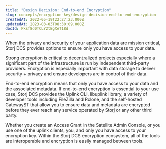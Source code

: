 ```yaml
---
title: "Design Decision: End-to-end Encryption"
slug: concepts/encryption-key/design-decision-end-to-end-encryption
createdAt: 2022-05-19T22:27:23.000Z
updatedAt: 2023-03-03T08:30:09.000Z
docId: Pksf8d0TCLY2tBgXeT18d
---
```


When the privacy and security of your application data are mission critical,  Storj DCS provides options to ensure only you have access to your data.

Strong encryption is critical to decentralized projects especially where a significant part of the infrastructure is run by independent third-party providers. Encryption is especially important with data storage to deliver security + privacy and ensure developers are in control of their data.

End-to-end encryption means that only you have access to your data and the associated metadata. If end-to-end encryption is essential to your use case, Storj DCS provides the Uplink CLI, libuplink library, a variety of developer tools including FileZilla and Rclone, and the self-hosted GatewayST that allow you to ensure data and metadata are encrypted before they ever reach any service operated by Storj or any other third party.

Whether you create an Access Grant in the Satellite Admin Console, or you use one of the uplink clients, you, and only you have access to your encryption key. Within the Storj DCS encryption ecosystem, all of the tools are interoperable and encryption is easily managed between tools.

